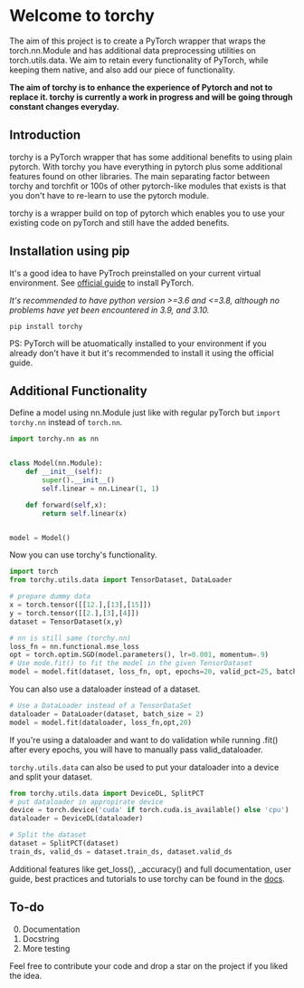 # Welcome to torchy
The aim of this project is to create a PyTorch wrapper that wraps the torch.nn.Module and has additional data preprocessing utilities on torch.utils.data.
We aim to retain every functionality of PyTorch, while keeping them native, and also add our piece of functionality.

<b>The aim of torchy is to enhance the experience of Pytorch and not to replace it. torchy is currently a work in progress and will be going through constant changes everyday.</b>
## Introduction
torchy is a PyTorch wrapper that has some additional benefits to using plain pytorch. With torchy you have everything in pytorch plus
some additional features found on other libraries. The main separating factor between torchy and torchfit or 100s of other pytorch-like
modules that exists is that you don't have to re-learn to use the pytorch module.

torchy is a wrapper build on top of pytorch which enables you to use your existing code on pyTorch and still have the added benefits.
## Installation using pip
It's a good idea to have PyTroch preinstalled on your current virtual environment. See [official guide](https://pytorch.org/get-started/locally/) to install PyTorch. 

<i>It's recommended to have python version >=3.6 and <=3.8, although no problems have yet been encountered in 3.9, and 3.10.</i>

``` 
pip install torchy 
```

PS: PyTorch will be atuomatically installed to your environment if you already don't have it but it's recommended to install it using the official guide.
## Additional Functionality
Define a model using nn.Module just like with regular pyTorch but `import torchy.nn` instead of `torch.nn`.
```py
import torchy.nn as nn


class Model(nn.Module):
    def __init__(self):
        super().__init__()
        self.linear = nn.Linear(1, 1)

    def forward(self,x):
        return self.linear(x)


model = Model()
```
Now you can use torchy's functionality.

```py
import torch
from torchy.utils.data import TensorDataset, DataLoader

# prepare dummy data
x = torch.tensor([[12.],[13],[15]])
y = torch.tensor([[2.],[3],[4]])
dataset = TensorDataset(x,y)

# nn is still same (torchy.nn)
loss_fn = nn.functional.mse_loss
opt = torch.optim.SGD(model.parameters(), lr=0.001, momentum=.9)
# Use mode.fit() to fit the model in the given TensorDataset
model = model.fit(dataset, loss_fn, opt, epochs=20, valid_pct=25, batch_size=2)
```
You can also use a dataloader instead of a dataset. 
```python
# Use a DataLoader instead of a TensorDataSet
dataloader = DataLoader(dataset, batch_size = 2)
model = model.fit(dataloader, loss_fn,opt,20)
```
If you're using a dataloader and want to do validation while running .fit()
after every epochs, you will have to manually pass valid_dataloader.


`torchy.utils.data` can also be used to put your dataloader into a device and split your dataset.
```py
from torchy.utils.data import DeviceDL, SplitPCT
# put dataloader in appropirate device
device = torch.device('cuda' if torch.cuda.is_available() else 'cpu')
dataloader = DeviceDL(dataloader)

# Split the dataset
dataset = SplitPCT(dataset)
train_ds, valid_ds = dataset.train_ds, dataset.valid_ds
```

Additional features like get_loss(), _accuracy() and full documentation, user guide, best practices and tutorials to use torchy can be found in the [docs](docs/README.md).

## To-do

0. Documentation
1. Docstring
2. More testing

Feel free to contribute your code and drop a star on the project if you liked the idea.